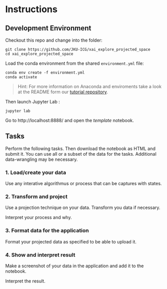 
# Instructions

## Development Environment

Checkout this repo and change into the folder:
```
git clone https://github.com/JKU-ICG/xai_explore_projected_space
cd xai_explore_projected_space
```

Load the conda environment from the shared `environment.yml` file:
```
conda env create -f environment.yml
conda activate
```

> Hint: For more information on Anaconda and enviroments take a look at the README form our [tutorial repository](https://github.com/JKU-ICG/python-visualization-tutorial).

Then launch Jupyter Lab :
```
jupyter lab
```

Go to http://localhost:8888/ and open the *template* notebook.

## Tasks

Perform the following tasks.
Then download the notebook as HTML and submit it.
You can use all or a subset of the data for the tasks. Additional data-wrangling may be necessary.

### 1. Load/create your data
Use any interative algorithmus or process that can be captures with states.

### 2. Transform and project
Use a projection technique on your data. Transform you data if necessary.

Interpret your process and why.

### 3. Format data for the application
Format your projected data as specified to be able to upload it.

### 4. Show and interpret result
Make a screenshot of your data in the application and add it to the notebook.

Interpret the result.
